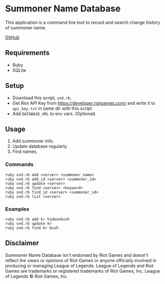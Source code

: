 # Summoner Name Database
This application is a command line tool to record and search change history of summoner name.

[GitHub](https://github.com/derekbailey/summoner_name_database)

## Requirements
- Ruby
- SQLite

## Setup
- Download this script, `snd.rb`.
- Get Riot API Key from https://developer.riotgames.com/ and write it to `api_key.txt` in same dir with this script.
- Add `DATABASE_URL` to env vars. (Optional)

## Usage
1. Add summoner info.
2. Update database regularly.
3. Find names.

### Commands

    ruby snd.rb add <server> <summoner_name>
    ruby snd.rb add_id <server> <summoner_id>
    ruby snd.rb update <server>
    ruby snd.rb find <server> <keyword>
    ruby snd.rb find_id <server> <summoner_id>
    ruby snd.rb list <server>

### Examples

    ruby snd.rb add kr hideonbush
    ruby snd.rb update kr
    ruby snd.rb find kr bush

## Disclaimer
Summoner Name Database isn't endorsed by Riot Games and doesn't reflect the views or opinions of Riot Games or anyone officially involved in producing or managing League of Legends. League of Legends and Riot Games are trademarks or registered trademarks of Riot Games, Inc. League of Legends © Riot Games, Inc.
